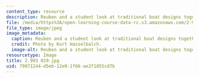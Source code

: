 ```yaml
---
content_type: resource
description: Reuben and a student look at traditional boat designs together.
file: /media/https%3A/open-learning-course-data-rc.s3.amazonaws.com/2-993-special-topics-in-mechanical-engineering-the-art-and-science-of-boat-design-january-iap-2007/79071244d5eb12e01f66ae2f1055cd7b_2993029.jpg
file_type: image/jpeg
image_metadata:
  caption: Reuben and a student look at traditional boat designs together.
  credit: Photo by Kurt Hasselbalch.
  image-alt: Reuben and a student look at traditional boat designs together.
resourcetype: Image
title: 2.993 029.jpg
uid: 79071244-d5eb-12e0-1f66-ae2f1055cd7b
---
```

